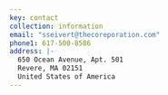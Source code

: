 ```yaml
---
key: contact
collection: information
email: "sseivert@thecoreporation.com"
phone1: 617-500-8586
address: |-
  650 Ocean Avenue, Apt. 501
  Revere, MA 02151
  United States of America
---
```

